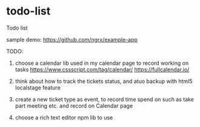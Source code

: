 # todo-list
Todo list


sample demo: https://github.com/ngrx/example-app


TODO:
1. choose a calendar lib used in my calendar page to record working on tasks
https://www.cssscript.com/tag/calendar/
https://fullcalendar.io/

2. think about how to track the tickets status, and atuo backup with html5 localstage feature

3. create a new ticket type as event, to record time spend on such as take part meeting etc. and record on Calendar page

4. choose a rich text editor npm lib to use